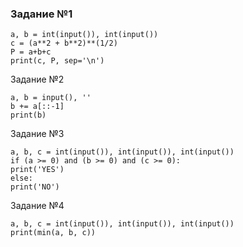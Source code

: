 ### Задание №1
```
a, b = int(input()), int(input())
c = (a**2 + b**2)**(1/2)
P = a+b+c
print(c, P, sep='\n')
```
Задание №2
```
a, b = input(), ''
b += a[::-1]
print(b)
```
Задание №3
```
a, b, c = int(input()), int(input()), int(input())
if (a >= 0) and (b >= 0) and (c >= 0):
print('YES')
else:
print('NO')
```
Задание №4
```
a, b, c = int(input()), int(input()), int(input())
print(min(a, b, c))
```
